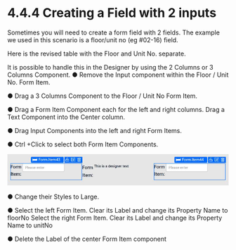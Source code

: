 # 4.4.4 Creating a Field with 2 inputs

Sometimes you will need to create a form field with 2 fields. The example we used in this scenario is a floor/unit no (eg #02-16) field.

Here is the revised table with the Floor and Unit No. separate.

It is possible to handle this in the Designer by using the 2 Columns or 3 Columns Component. 	● Remove the Input component within the Floor / Unit No. Form Item.







● Drag a 3 Columns Component to the Floor / Unit No Form Item.

● Drag a Form Item Component each for the left and right columns. Drag a Text 	Component into the Center column.







● Drag Input Components into the left and right Form Items.

● Ctrl +Click to select both Form Item Components.



![Image Description](./images/image_32.png)

● Change their Styles to Large.







● Select the left Form Item. Clear its Label and change its Property Name to floorNo 	Select the right Form Item. Clear its Label and change its Property Name to unitNo

● Delete the Label of the center Form Item component







